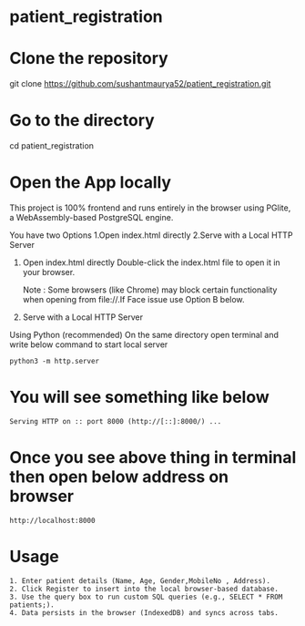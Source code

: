 ﻿# patient_registration

# Clone the repository
git clone https://github.com/sushantmaurya52/patient_registration.git

# Go to the directory
cd patient_registration

# Open the App locally
This project is 100% frontend and runs entirely in the browser using PGlite, a WebAssembly-based PostgreSQL engine.

You have two Options
    1.Open index.html directly
    2.Serve with a Local HTTP Server

1. Open index.html directly
Double-click the index.html file to open it in your browser.

    Note : Some browsers (like Chrome) may block certain functionality when opening from file://.If Face issue use Option B below.

2. Serve with a Local HTTP Server

Using Python (recommended)
On the same directory open terminal and write below command to start local server

    python3 -m http.server

# You will see something like below
    Serving HTTP on :: port 8000 (http://[::]:8000/) ...

# Once you see above thing in terminal then open below address on browser

    http://localhost:8000




# Usage
    1. Enter patient details (Name, Age, Gender,MobileNo , Address).
    2. Click Register to insert into the local browser-based database.
    3. Use the query box to run custom SQL queries (e.g., SELECT * FROM patients;).
    4. Data persists in the browser (IndexedDB) and syncs across tabs.
